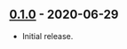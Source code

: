 ## [0.1.0] - 2020-06-29

* Initial release.

[0.1.0]: https://github.com/blaugold/circular_clip_route/tree/v0.1.0

